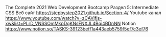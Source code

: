 The Complete 2021 Web Development Bootcamp Раздел 5: Intermediate CSS
Веб сайт https://stepbystep2021.github.io/Section-4/
Youtube канал https://www.youtube.com/watch?v=zCAVjfjs-xw&list=PLrD_VNSSOmMkpDgKNsFNXJL4Bqi4BDnNN
Notion https://www.notion.so/TASKS-39123beff1a443aeb5759f5ef7c3ef76
